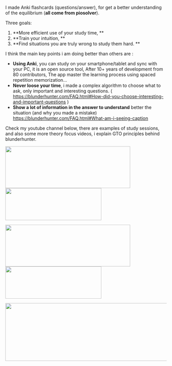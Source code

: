 I made Anki flashcards (questions/answer), for get a better understanding of the equilibrium (**all come from piosolver**).  

Three goals: 

1. **More efficient use of your study time, **
2. **Train your intuition, **
3. **Find situations you are truly wrong to study them hard. **

I think the main key points i am doing better than others are : 

- **Using Anki**, you can study on your smartphone/tablet and sync with your PC, it is an open source tool, After 10+ years of development from 80 contributors, The app master the learning process using spaced repetition memorization... 
- **Never loose your time**, i made a complex algorithm to choose what to ask, only important and interesting questions. ( https://blunderhunter.com/FAQ.html#How-did-you-choose-interesting-and-important-questions ) 
- **Show a lot of information in the answer to understand** better the situation (and why you made a mistake) https://blunderhunter.com/FAQ.html#What-am-i-seeing-caption 

Check my youtube channel below, there are examples of study sessions, and also some more theory focus videos, i explain GTO principles behind blunderhunter.  


[<img align="center" width="390" height="130" src="https://i.imgur.com/HlpOH0C.jpg">](https://payhip.com/BlunderHunter)[<img align="center" width="300" height="100" src="https://i.imgur.com/GNoJdNN.jpg">](FAQ.md)

[<img align="center" width="390" height="130" src="https://i.imgur.com/sSsFPeH.jpg">](https://www.youtube.com/channel/UC8v7NiZJeArSb03ukf86bKA) [<img align="center" width="300" height="100" src="https://i.imgur.com/5w9Ynsj.png">](https://www.twitch.tv/blunderhunter)

[<img src="https://i.imgur.com/khmrS9G.jpg" width="700" height="180">](https://twitter.com/BlunderHunter1)

